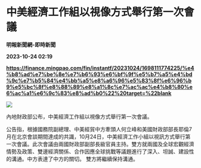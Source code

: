# 中美經濟工作組以視像方式舉行第一次會議
**明報新聞網-即時新聞**

**2023-10-24 02:19**

**https://finance.mingpao.com/fin/instantf/20231024/1698111774225/%e4%b8%ad%e7%be%8e%e7%b6%93%e6%bf%9f%e5%b7%a5%e4%bd%9c%e7%b5%84%e4%bb%a5%e8%a6%96%e5%83%8f%e6%96%b9%e5%bc%8f%e8%88%89%e8%a1%8c%e7%ac%ac%e4%b8%80%e6%ac%a1%e6%9c%83%e8%ad%b0%22%20target=%22blank**

![](https://fs.mingpao.com/fin/20231024/s00010/b97af38eb115e72c30399b47b7502a37.jpg)

內地財政部公布，中美經濟工作組以視像方式舉行第一次會議。

公告指，根據國務院副總理、中美經貿中方牽頭人何立峰和美國財政部部長耶倫7月在北京會談期間達成的共識，10月24日，中美經濟工作小組以視訊方式舉行第一次會議。此次會議由兩國財政部副部長級官員主持。雙方就兩國及全球宏觀經濟情勢及政策、雙邊經濟關係、合作因應全球挑戰等議題進行了深入、坦誠、建設性的溝通。中方表達了中方的關切。 雙方將繼續保持溝通。